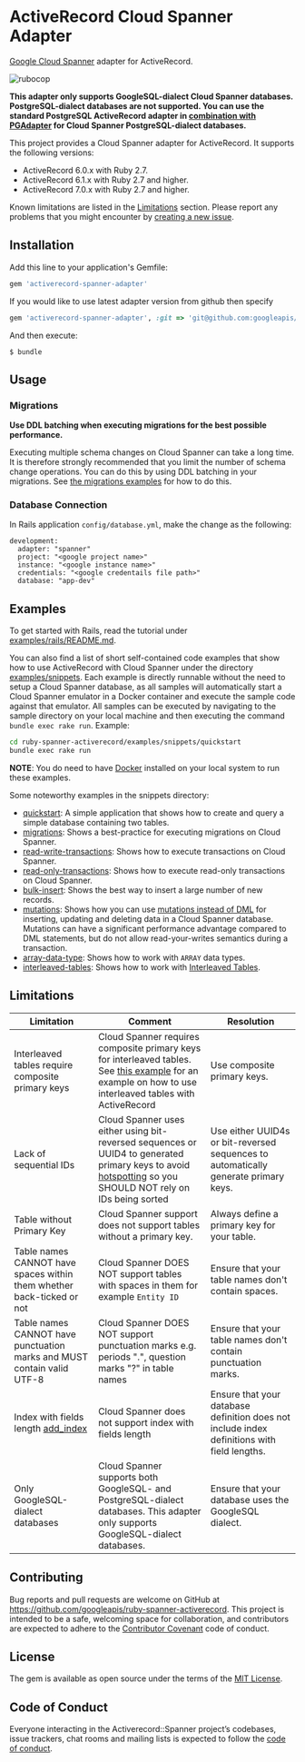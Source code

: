 # ActiveRecord Cloud Spanner Adapter

[Google Cloud Spanner](https://cloud.google.com/spanner) adapter for ActiveRecord.

![rubocop](https://github.com/googleapis/ruby-spanner-activerecord/workflows/rubocop/badge.svg)

__This adapter only supports GoogleSQL-dialect Cloud Spanner databases. PostgreSQL-dialect
databases are not supported. You can use the standard PostgreSQL ActiveRecord adapter in
[combination with PGAdapter](https://github.com/GoogleCloudPlatform/pgadapter/blob/-/samples/ruby/activerecord)
for Cloud Spanner PostgreSQL-dialect databases.__

This project provides a Cloud Spanner adapter for ActiveRecord. It supports the following versions:

- ActiveRecord 6.0.x with Ruby 2.7.
- ActiveRecord 6.1.x with Ruby 2.7 and higher.
- ActiveRecord 7.0.x with Ruby 2.7 and higher.

Known limitations are listed in the [Limitations](#limitations) section.
Please report any problems that you might encounter by [creating a new issue](https://github.com/googleapis/ruby-spanner-activerecord/issues/new).

## Installation

Add this line to your application's Gemfile:

```ruby
gem 'activerecord-spanner-adapter'
```

If you would like to use latest adapter version from github then specify

```ruby
gem 'activerecord-spanner-adapter', :git => 'git@github.com:googleapis/ruby-spanner-activerecord.git'
```

And then execute:

    $ bundle

## Usage

### Migrations
__Use DDL batching when executing migrations for the best possible performance.__

Executing multiple schema changes on Cloud Spanner can take a long time. It is therefore
strongly recommended that you limit the number of schema change operations. You can do
this by using DDL batching in your migrations. See [the migrations examples](examples/snippets/migrations)
for how to do this.

### Database Connection
In Rails application `config/database.yml`, make the change as the following:

```
development:
  adapter: "spanner"
  project: "<google project name>"
  instance: "<google instance name>"
  credentials: "<google credentails file path>"
  database: "app-dev"
```

## Examples
To get started with Rails, read the tutorial under [examples/rails/README.md](examples/rails/README.md).

You can also find a list of short self-contained code examples that show how
to use ActiveRecord with Cloud Spanner under the directory [examples/snippets](examples/snippets). Each example is directly runnable without the need to setup a Cloud Spanner
database, as all samples will automatically start a Cloud Spanner emulator in a Docker container and execute the sample
code against that emulator. All samples can be executed by navigating to the sample directory on your local machine and
then executing the command `bundle exec rake run`. Example:

```bash
cd ruby-spanner-activerecord/examples/snippets/quickstart
bundle exec rake run
```

__NOTE__: You do need to have [Docker](https://docs.docker.com/get-docker/) installed on your local system to run these examples.

Some noteworthy examples in the snippets directory:
- [quickstart](examples/snippets/quickstart): A simple application that shows how to create and query a simple database containing two tables.
- [migrations](examples/snippets/migrations): Shows a best-practice for executing migrations on Cloud Spanner.
- [read-write-transactions](examples/snippets/read-write-transactions): Shows how to execute transactions on Cloud Spanner.
- [read-only-transactions](examples/snippets/read-only-transactions): Shows how to execute read-only transactions on Cloud Spanner.
- [bulk-insert](examples/snippets/bulk-insert): Shows the best way to insert a large number of new records.
- [mutations](examples/snippets/mutations): Shows how you can use [mutations instead of DML](https://cloud.google.com/spanner/docs/dml-versus-mutations)
  for inserting, updating and deleting data in a Cloud Spanner database. Mutations can have a significant performance
  advantage compared to DML statements, but do not allow read-your-writes semantics during a transaction.
- [array-data-type](examples/snippets/array-data-type): Shows how to work with `ARRAY` data types.
- [interleaved-tables](examples/snippets/interleaved-tables-before-7.1): Shows how to work with [Interleaved Tables](https://cloud.google.com/spanner/docs/schema-and-data-model#create-interleaved-tables).

## Limitations

| Limitation                                                                                                                        | Comment                                                                                                                                                                                                                           | Resolution                                                                                  |
|-----------------------------------------------------------------------------------------------------------------------------------|-----------------------------------------------------------------------------------------------------------------------------------------------------------------------------------------------------------------------------------|---------------------------------------------------------------------------------------------|
| Interleaved tables require composite primary keys                                                                                 | Cloud Spanner requires composite primary keys for interleaved tables. See [this example](examples/snippets/interleaved-tables/README.md) for an example on how to use interleaved tables with ActiveRecord                        | Use composite primary keys.                                                                 |
| Lack of sequential IDs                                                                                                            | Cloud Spanner uses either using bit-reversed sequences or UUID4 to generated primary keys to avoid [hotspotting](https://cloud.google.com/spanner/docs/schema-design#uuid_primary_key) so you SHOULD NOT rely on IDs being sorted | Use either UUID4s or bit-reversed sequences to automatically generate primary keys.         |
| Table without Primary Key                                                                                                         | Cloud Spanner support does not support tables without a primary key.                                                                                                                                                              | Always define a primary key for your table.                                                 |
| Table names CANNOT have spaces within them whether back-ticked or not                                                             | Cloud Spanner DOES NOT support tables with spaces in them for example `Entity ID`                                                                                                                                                 | Ensure that your table names don't contain spaces.                                          |
| Table names CANNOT have punctuation marks and MUST contain valid UTF-8                                                            | Cloud Spanner DOES NOT support punctuation marks e.g. periods ".", question marks "?" in table names                                                                                                                              | Ensure that your table names don't contain punctuation marks.                               |
| Index with fields length [add_index](https://apidock.com/rails/v5.2.3/ActiveRecord/ConnectionAdapters/SchemaStatements/add_index) | Cloud Spanner does not support index with fields length                                                                                                                                                                           | Ensure that your database definition does not include index definitions with field lengths. |
| Only GoogleSQL-dialect databases                                                                                                  | Cloud Spanner supports both GoogleSQL- and PostgreSQL-dialect databases. This adapter only supports GoogleSQL-dialect databases.                                                                                                  | Ensure that your database uses the GoogleSQL dialect.                                       |

## Contributing

Bug reports and pull requests are welcome on GitHub at https://github.com/googleapis/ruby-spanner-activerecord. This project is intended to be a safe, welcoming space for collaboration, and contributors are expected to adhere to the [Contributor Covenant](http://contributor-covenant.org) code of conduct.

## License

The gem is available as open source under the terms of the [MIT License](https://opensource.org/licenses/MIT).

## Code of Conduct

Everyone interacting in the Activerecord::Spanner project’s codebases, issue trackers, chat rooms and mailing lists is expected to follow the [code of conduct](https://github.com/googleapis/ruby-spanner-activerecord/blob/main/CODE_OF_CONDUCT.md).
